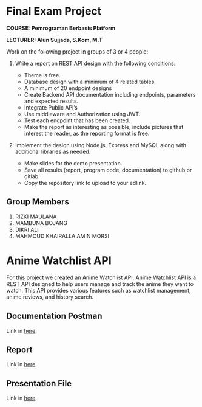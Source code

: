 # Final Exam Project
**COURSE: Pemrograman Berbasis Platform**

**LECTURER: Alun Sujjada, S.Kom, M.T**

Work on the following project in groups of 3 or 4 people:
1. Write a report on REST API design with the following conditions:
    - Theme is free.
    - Database design with a minimum of 4 related tables.
    - A minimum of 20 endpoint designs
    - Create Backend API documentation including endpoints, parameters and expected results.
    - Integrate Public API’s
    - Use middleware and Authorization using JWT.
    - Test each endpoint that has been created.
    - Make the report as interesting as possible, include pictures that interest the reader, as the reporting format is free.

2. Implement the design using Node.js, Express and MySQL along with additional libraries as needed.
    - Make slides for the demo presentation.
    - Save all results (report, program code, documentation) to github or gitlab.
    - Copy the repository link to upload to your edlink.


## **Group Members**
1. RIZKI MAULANA
2. MAMBUNA BOJANG
3. DIKRI ALI
4. MAHMOUD KHAIRALLA AMIN MORSI

# Anime Watchlist API
For this project we created an Anime Watchlist API. Anime Watchlist API is a REST API designed to help users manage and track the anime they want to watch. This API provides various features such as watchlist management, anime reviews, and history search.

## Documentation Postman
Link in [here](https://documenter.getpostman.com/view/40816838/2sAYX3qiX1).

## Report
Link in [here]().

## Presentation File
Link in [here]().
